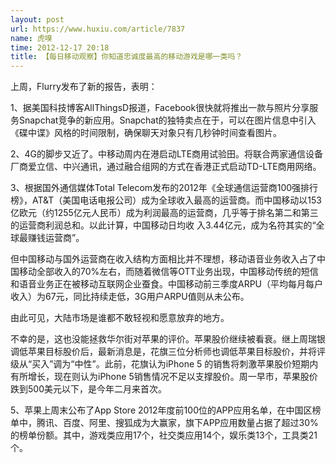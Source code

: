 ```yaml
---
layout: post
url: https://www.huxiu.com/article/7837
name: 虎嗅
time: 2012-12-17 20:18
title: 【每日移动观察】你知道忠诚度最高的移动游戏是哪一类吗？
---
```

上周，Flurry发布了新的报告，表明：

1、据美国科技博客AllThingsD报道，Facebook很快就将推出一款与照片分享服务Snapchat竞争的新应用。Snapchat的独特卖点在于，可以在图片信息中引入《碟中谍》风格的时间限制，确保聊天对象只有几秒钟时间查看图片。

2、4G的脚步又近了。中移动周内在港启动LTE商用试验田。将联合两家通信设备厂商爱立信、中兴通讯，通过融合组网的方式在香港正式启动TD-LTE商用网络。

3、根据国外通信媒体Total Telecom发布的2012年《全球通信运营商100强排行榜》，AT&T（美国电话电报公司）成为全球收入最高的运营商。而中国移动以153亿欧元（约1255亿元人民币）成为利润最高的运营商，几乎等于排名第二和第三的运营商利润总和。以此计算，中国移动日均收 入3.44亿元，成为名符其实的“全球最赚钱运营商”。

但中国移动与国外运营商在收入结构方面相比并不理想，移动语音业务收入占了中国移动全部收入的70%左右，而随着微信等OTT业务出现，中国移动传统的短信和语音业务正在被移动互联网企业蚕食。中国移动前三季度ARPU（平均每月每户收入）为67元，同比持续走低，3G用户ARPU值则从未公布。

由此可见，大陆市场是谁都不敢轻视和愿意放弃的地方。

不幸的是，这也没能拯救华尔街对苹果的评价。苹果股价继续被看衰。继上周瑞银调低苹果目标股价后，最新消息是，花旗三位分析师也调低苹果目标股价，并将评级从“买入”调为“中性”。此前，花旗认为iPhone 5 的销售将刺激苹果股价短期内有所增长，现在则认为iPhone 5销售情况不足以支撑股价。周一早市，苹果股价跌到500美元以下，是今年二月来首次。

5、苹果上周末公布了App Store 2012年度前100位的APP应用名单，在中国区榜单中，腾讯、百度、阿里、搜狐成为大赢家，旗下APP应用数量占据了超过30%的榜单份额。其中，游戏类应用17个，社交类应用14个，娱乐类13个，工具类21个。

